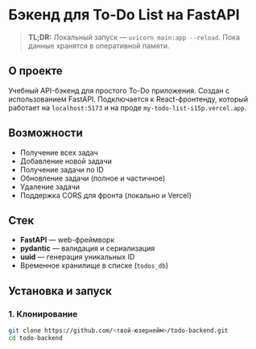 # Бэкенд для To‑Do List на FastAPI

> **TL;DR:** Локальный запуск — `uvicorn main:app --reload`. Пока данные хранятся в оперативной памяти.

## О проекте
Учебный API-бэкенд для простого To-Do приложения. Создан с использованием FastAPI. Подключается к React-фронтенду, который работает на `localhost:5173` и на проде `my-todo-list-i15p.vercel.app`.

## Возможности
- Получение всех задач
- Добавление новой задачи
- Получение задачи по ID
- Обновление задачи (полное и частичное)
- Удаление задачи
- Поддержка CORS для фронта (локально и Vercel)

## Стек
- **FastAPI** — web-фреймворк
- **pydantic** — валидация и сериализация
- **uuid** — генерация уникальных ID
- Временное хранилище в списке (`todos_db`)

## Установка и запуск

### 1. Клонирование
```bash
git clone https://github.com/<твой-юзернейм>/todo-backend.git
cd todo-backend
